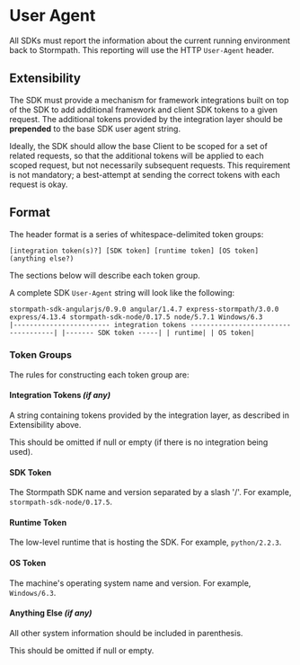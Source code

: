 # User Agent

All SDKs must report the information about the current running environment back to Stormpath. This reporting will use the HTTP `User-Agent` header.

## Extensibility

The SDK must provide a mechanism for framework integrations built on top of the SDK to add additional framework and client SDK tokens to a given request. The additional tokens provided by the integration layer should be **prepended** to the base SDK user agent string.

Ideally, the SDK should allow the base Client to be scoped for a set of related requests, so that the additional tokens will be applied to each scoped request, but not necessarily subsequent requests. This requirement is not mandatory; a best-attempt at sending the correct tokens with each request is okay.

## Format

The header format is a series of  whitespace-delimited token groups:

```
[integration token(s)?] [SDK token] [runtime token] [OS token] (anything else?)
```

The sections below will describe each token group.

A complete SDK `User-Agent` string will look like the following:

```
stormpath-sdk-angularjs/0.9.0 angular/1.4.7 express-stormpath/3.0.0 express/4.13.4 stormpath-sdk-node/0.17.5 node/5.7.1 Windows/6.3
|------------------------ integration tokens ------------------------------------| |------- SDK token -----| | runtime| | OS token|
```

### Token Groups

The rules for constructing each token group are:

#### Integration Tokens *(if any)*

A string containing tokens provided by the integration layer, as described in Extensibility above.

This should be omitted if null or empty (if there is no integration being used).

#### SDK Token

The Stormpath SDK name and version separated by a slash '/'. For example, `stormpath-sdk-node/0.17.5`.

#### Runtime Token

The low-level runtime that is hosting the SDK. For example, `python/2.2.3`.

#### OS Token

The machine's operating system name and version. For example, `Windows/6.3`.

#### Anything Else *(if any)*

All other system information should be included in parenthesis.

This should be omitted if null or empty.
